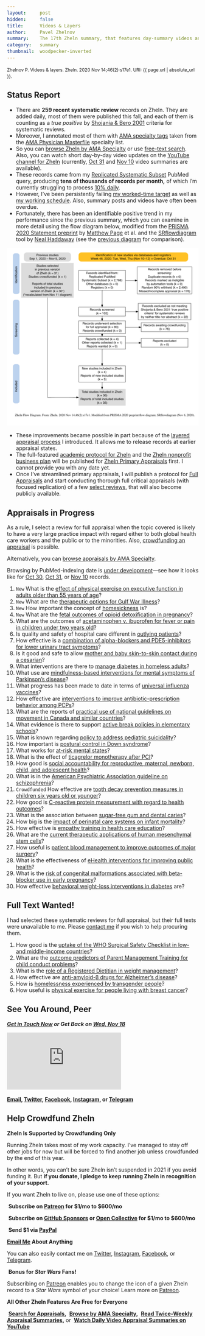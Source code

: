 ```yaml
---
layout:     post
hidden:     false
title:      Videos & Layers
author:     Pavel Zhelnov
summary:    The 17th Zheln summary, that features day-summary videos and layered primary appraisal.
category:   summary
thumbnail:  woodpecker-inverted
---
```


<small>Zhelnov P. Videos & layers. Zheln. 2020 Nov 14;46(2):s17e1. URI: {{ page.url | absolute_url }}.</small>

## Status Report

* There are **259 recent systematic review** records on Zheln. They are added daily, most of them were published this fall, and each of them is counting as a _true positive_ by [Shojania & Bero 2001](https://www.researchgate.net/publication/11820967_Taking_Advantage_of_the_Explosion_of_Systematic_Reviews_An_Efficient_MEDLINE_Search_Strategy) criteria for systematic reviews.
* Moreover, I annotated most of them with [AMA specialty tags](https://github.com/p1m-ortho/qs-global-ortho-search-queries/blob/1c90dfbbbbb9f85603f2686d1132039922dad874/zheln/zheln_ama_specialty_tags.csv) taken from the [AMA Physician Masterfile](https://www.ama-assn.org/practice-management/masterfile/ama-physician-masterfile) specialty list.
* So you can [browse Zheln by AMA Specialty](/browse/) or use [free-text search](/search/). Also, you can watch short day-by-day video updates on the [YouTube channel for Zheln](https://www.youtube.com/channel/UCMNQzA3-71TyD-fVbXnxfKQ) (currently, [Oct 31](https://www.youtube.com/watch?v=lzGZIvpz-P4) and [Nov 10](https://www.youtube.com/watch?v=OooxD0poFvM) video summaries are available).
* These records came from my [Replicated Systematic Subset](https://github.com/p1m-ortho/qs-global-ortho-search-queries/blob/00eae711e5b5c09b9b4181688f9a6191e42cb720/README.md#pubmed-search) PubMed query, producing **tens of thousands of records per month,** of which I’m currently struggling to process [10% daily](https://zheln.com/summary/2020/10/17/2/#there-has-been-an-awakening).
* However, I’ve been persistently failing [my worked-time target](https://github.com/p1m-ortho/qs-global-ortho-search-queries/blob/1e12a395a75d86af4c46811b5e93411aac56b4b4/zheln/Worked_Time_Log.md) as well as [my working schedule](https://zheln.com/summary/2020/11/07/2/#status-report). Also, summary posts and videos have often been overdue.
* Fortunately, there has been an identifiable positive trend in my performance since the previous summary, which you can examine in more detail using the flow diagram below, modified from the [PRISMA 2020 Statement preprint](https://doi.org/10.31222/osf.io/v7gm2) by [Matthew Page](https://twitter.com/mjpages) et al. and the [SRflowdiagram](https://github.com/nealhaddaway/SRflowdiagram) tool by [Neal Haddaway](https://twitter.com/nealhaddaway) (see the [previous diagram](https://zheln.com/fd/2020-11-11-1.png) for comparison).

![Zheln Flow Diagram for Nov 11, 2020](/fd/2020-11-14-2.png)

* These improvements became possible in part because of the [layered appraisal process](https://github.com/p1m-ortho/qs-global-ortho-search-queries/blob/b184fa02d875fe7e1ec03add60234c94f10483a4/README.md#primary-appraisal-stage) I introduced. It allows me to release records at earlier appraisal states.
* The full-featured [academic protocol for Zheln](https://github.com/drzhelnov/zheln.github.io/projects/2) and the [Zheln nonprofit business plan](https://github.com/drzhelnov/zheln.github.io/projects/4) will be published for [Zheln Primary Appraisals](https://github.com/p1m-ortho/qs-global-ortho-search-queries/blob/b184fa02d875fe7e1ec03add60234c94f10483a4/README.md#primary-appraisal-stage) first. I cannot provide you with any date yet.
* Once I’ve streamlined primary appraisals, I will publish a protocol for [Full Appraisals](https://github.com/p1m-ortho/qs-global-ortho-search-queries/blob/b184fa02d875fe7e1ec03add60234c94f10483a4/README.md#full-appraisal-stage) and start conducting thorough full critical appraisals (with focused replication) of a few [select reviews](#appraisals-in-progress), that will also become publicly available.

## Appraisals in Progress

As a rule, I select a review for full appraisal when the topic covered is likely to have a very large practice impact with regard either to both global health care workers and the public or to the minorities. Also, [crowdfunding an appraisal](#help-crowdfund-zheln) is possible.

Alternatively, you can [browse appraisals by AMA Specialty](/browse/).

Browsing by PubMed-indexing date is [under development](https://github.com/drzhelnov/zheln.github.io/issues/101)—see how it looks like for [Oct 30](https://zheln.com/day/2020/10/30/), [Oct 31](https://zheln.com/day/2020/10/31/), or [Nov 10](https://zheln.com/day/2020/11/10/) records.

1. `New` What is the [effect of physical exercise on executive function in adults older than 55 years of age](https://zheln.com/record/2020/10/31/17/)?
2. `New` What are the [therapeutic options for Gulf War Illness](https://zheln.com/record/2020/10/31/30/)?
3. `New` How important the concept of [homesickness](https://zheln.com/record/2020/10/31/370/) is?
4. `New` What are the [fetal outcomes of opioid detoxification in pregnancy](https://zheln.com/record/2020/10/31/506/)?
5. What are the outcomes of [acetaminophen v. ibuprofen for fever or pain in children under two years old](https://zheln.com/record/2020/10/30/26/)?
6. Is quality and safety of hospital care different in [outlying patients](https://zheln.com/record/2020/10/30/724/)?
7. How effective is a [combination of alpha-blockers and PDE5-inhibitors for lower urinary tract symptoms](https://zheln.com/record/2020/10/30/178/)?
8. Is it good and safe to allow [mother and baby skin-to-skin contact during a cesarian](https://zheln.com/record/2020/10/24/75/)?
9. What interventions are there to [manage diabetes in homeless adults](https://zheln.com/record/2020/10/24/88/)?
10. What use are [mindfulness-based interventions for mental symptoms of Parkinson’s disease](https://zheln.com/record/2020/10/24/99/)?
11. What progress has been made to date in terms of [universal influenza vaccines](https://zheln.com/record/2020/10/24/177/)?
12. How effective are [interventions to improve antibiotic-prescription behavior among PCPs](https://zheln.com/record/2020/10/23/235/)?
13. What are the reports of [practical use of national guidelines on movement in Canada and similar countries](https://zheln.com/record/2020/10/16/357/)?
14. What evidence is there to support [active break policies in elementary schools](https://zheln.com/record/2020/10/16/425/)?
15. What is known regarding [policy to address pediatric suicidality](https://zheln.com/record/2020/10/19/267/)?
16. How important is [postural control in Down syndrome](https://zheln.com/record/2020/10/14/28/)?
17. What works for [at-risk mental states](https://zheln.com/record/2020/10/14/87/)?
18. What is the effect of [ticagrelor monotherapy after PCI](https://zheln.com/record/2020/10/09/15/)?
19. How good is [social accountability for reproductive, maternal, newborn, child, and adolescent health](https://zheln.com/record/2020/10/09/17/)?
20. What is in the [American Psychiatric Association guideline on schizophrenia](https://zheln.com/record/2020/10/09/302/)?
21. `Crowdfunded` How effective are [tooth decay prevention measures in children six years old or younger](https://zheln.com/record/2020/09/27/19/)?
22. How good is [C-reactive protein measurement with regard to health outcomes](https://zheln.com/record/2020/09/27/10/)?
23. What is the association between [sugar-free gum and dental caries](https://zheln.com/record/2020/09/27/21/)?
24. How big is the [impact of perinatal care systems on infant mortality](https://zheln.com/record/2020/09/27/36/)?
25. How effective is [empathy training in health care education](https://zheln.com/record/2020/09/27/37/)?
26. What are the [current therapeutic applications of human mesenchymal stem cells](https://zheln.com/record/2020/09/27/45/)?
27. How useful is [patient blood management to improve outcomes of major surgery](https://zheln.com/record/2020/09/27/46/)?
28. What is the effectiveness of [eHealth interventions for improving public health](https://zheln.com/record/2020/10/02/345/)?
29. What is the [risk of congenital malformations associated with beta-blocker use in early pregnancy](/record/2020/09/27/6/)?
30. How effective [behavioral weight-loss interventions in diabetes](/record/2020/09/02/1/) are?

## Full Text Wanted!

I had selected these systematic reviews for full appraisal, but their full texts were unavailable to me. Please [contact me](#see-you-around-peer) if you wish to help procuring them.

1. How good is the [uptake of the WHO Surgical Safety Checklist in low- and middle-income countries](https://zheln.com/record/2020/10/16/49/)?
1. What are the [outcome predictors of Parent Management Training for child conduct problems](https://zheln.com/record/2020/10/19/44/)?
1. What is the [role of a Registered Dietitian in weight management](https://zheln.com/record/2020/10/19/210/)?
1. How effective are [anti-amyloid-β drugs for Alzheimer’s disease](https://zheln.com/record/2020/10/14/116/)?
1. How is [homelessness experienced by transgender people](https://zheln.com/record/2020/09/27/7/)?
1. How useful is [physical exercise for people living with breast cancer](https://zheln.com/record/2020/09/27/47/)?

## See You Around, Peer

<i class="far fa-comments"></i> _**[Get in Touch Now](https://twitter.com/drzhelnov) or Get Back on [Wed, Nov 18](https://github.com/drzhelnov/zheln.github.io/milestone/60)**_

<div class="video-container"><iframe src="https://www.youtube.com/embed/1vcZ_xTLiVI" frameborder="0" allow="accelerometer; autoplay; clipboard-write; encrypted-media; gyroscope; picture-in-picture" allowfullscreen></iframe></div>

**[Email](mailto:pavel@zheln.com), [Twitter](https://twitter.com/drzhelnov), [Facebook](https://facebook.com/drzhelnov), [Instagram](https://instagram.com/igzheln), or [Telegram](https://t.me/drzhelnov)**

## Help Crowdfund Zheln

**Zheln Is Supported by Crowdfunding Only**

Running Zheln takes most of my work capacity. I’ve managed to stay off other jobs for now but will be forced to find another job unless crowdfunded by the end of this year.

In other words, you can’t be sure Zheln isn’t suspended in 2021 if you avoid funding it. But **if you donate, I pledge to keep running Zheln in recognition of your support.**

If you want Zheln to live on, please use one of these options:

<i class="fab fa-patreon"></i>&nbsp;**Subscribe on [Patreon](https://patreon.com/zheln) for $1/mo to $600/mo**

<i class="fab fa-github-alt"></i>&nbsp;**Subscribe on [GitHub Sponsors](https://github.com/sponsors/drzhelnov) or [Open Collective](https://opencollective.com/zheln) for $1/mo to $600/mo**

<i class="fab fa-cc-paypal"></i>&nbsp;**Send $1 via [PayPal](https://paypal.me/pjelnov)**

<i class="fas fa-envelope"></i> **[Email Me](mailto:pavel@zheln.com) About Anything**

You can also easily contact me on [Twitter](https://twitter.com/drzhelnov), [Instagram](https://instagram.com/igzheln), [Facebook](https://facebook.com/drzhelnov), or [Telegram](https://t.me/drzhelnov).

<i class="far fa-grin-alt"></i>&nbsp;**Bonus for _Star Wars_ Fans!**

Subscribing on [Patreon](https://patreon.com/zheln) enables you to change the icon of a given Zheln record to a _Star Wars_ symbol of your choice! Learn more on [Patreon](https://patreon.com/zheln).

**All Other Zheln Features Are Free for Everyone**

<i class="fa fa-search"></i>&nbsp;**[Search for Appraisals](https://zheln.com/search),** <i class="fas fa-user-md"></i>&nbsp;**[Browse by AMA Specialty](https://zheln.com/browse),** <i class="fa fa-home"></i>&nbsp;**[Read Twice-Weekly Appraisal Summaries](https://zheln.com),** or <i class="fab fa-youtube"></i>&nbsp;**[Watch Daily Video Appraisal Summaries on YouTube](https://zheln.com/search)**
